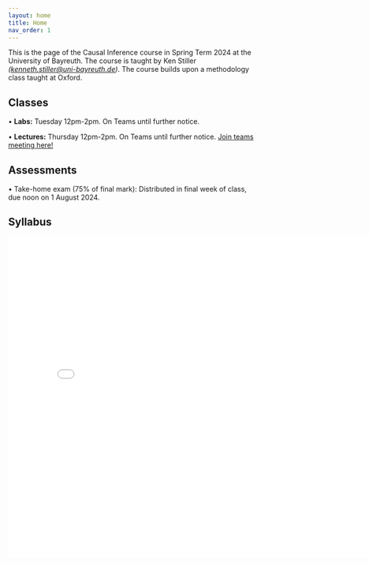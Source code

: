 ```yaml
---
layout: home
title: Home
nav_order: 1
---
```




This is the page of the Causal Inference course in Spring Term 2024 at the University of Bayreuth. The course is taught by Ken Stiller *(kenneth.stiller@uni-bayreuth.de)*. The course builds upon a methodology class taught at Oxford.

## Classes

• **Labs:** Tuesday 12pm-2pm. On Teams until further notice. 

• **Lectures:** Thursday 12pm-2pm. On Teams until further notice. [Join teams meeting here!](https://teams.microsoft.com/l/meetup-join/19%3ameeting_NzU1YmQ2ZjMtNjcyNi00YjNhLWJjNjYtMmVkYjI0NWE1ODlj%40thread.v2/0?context=%7b%22Tid%22%3a%2254d63e24-ac6d-4c5e-a8d6-ba978a0b286e%22%2c%22Oid%22%3a%228b4c4600-7d30-4656-8e36-810bca1dcc9f%22%7d)

## Assessments

• Take-home exam (75% of final mark): Distributed in final week of class, due noon on 1 August 2024.


## Syllabus


<embed src="CI_24_Syllabus___Bayreuth.pdf" width="800" height="650" 
 type="application/pdf">
